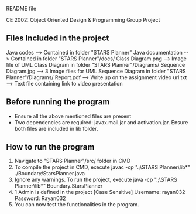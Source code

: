 README file

CE 2002: Object Oriented Design & Programming Group Project

Files Included in the project
-----------------------------------------------------------------------
Java codes		--> Contained in folder "STARS Planner"
Java documentation	--> Contained in folder "STARS Planner"/docs/
Class Diagram.png	--> Image file of UML Class Diagram in folder "STARS Planner"/Diagrams/
Sequence Diagram.jpg	--> 3 Image files for UML Sequence Diagram in folder "STARS Planner"/Diagrams/
Report.pdf		--> Write up on the assignment
video url.txt		--> Text file containing link to video presentation

Before running the program
-----------------------------------------------------------------------
- Ensure all the above mentioned files are present
- Two dependencies are required: javax.mail.jar and activation.jar. Ensure both files are included in lib folder.

How to run the program
-----------------------------------------------------------------------
1. Navigate to "STARS Planner"/src/ folder in CMD
1. To compile the project in CMD, execute
	javac -cp ".;<path>\STARS Planner\lib\*" ./Boundary/StarsPlanner.java
2. Ignore any warnings. To run the project, execute
	java -cp ".;<path>\STARS Planner\lib\*" Boundary.StarsPlanner
3. 1 Admin is defined in the project [Case Sensitive]
	Username: rayan032
	Password: Rayan032
4. You can now test the functionalities in the program.
